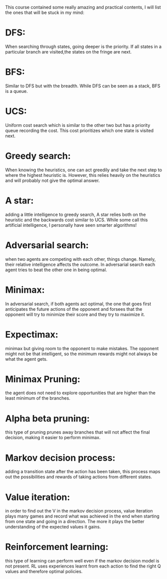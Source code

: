 This course contained some really amazing and practical contents, I will list the ones that will be stuck in my mind:

# DFS:
When searching through states, going deeper is the priority. If all states in a particular branch are visited,the states on the fringe are next.

# BFS:
Similar to DFS but with the breadth. While DFS can be seen as a stack, BFS is a queue.

# UCS:
Uniform cost search which is similar to the other two but has a priority queue recording the cost. This cost prioritizes which one state is visited next.

# Greedy search:
When knowing the heuristics, one can act greedily and take the next step to where the highest heuristic is. However, this relies heavily on the heuristics and will probably not give the optimal answer.

# A star: 
adding a little intelligence to greedy search, A star relies both on the heuristic and the backwards cost similar to UCS. While some call this artificial intelligence, I personally have seen smarter algorithms!

# Adversarial search:
when two agents are competing with each other, things change. Namely, their relative intelligence affects the outcome. In adversarial search each agent tries to beat the other one in being optimal.

# Minimax:
In adversarial search, if both agents act optimal, the one that goes first anticipates the future actions of the opponent and forsees that the opponent will try to minimize their score and they try to maximize it.

# Expectimax:
minimax but giving room to the opponent to make mistakes. The opponent might not be that intelligent, so the minimum rewards might not always be what the agent gets.

# Minimax Pruning:
the agent does not need to explore opportunities that are higher than the least minimum of the branches.

# Alpha beta pruning:
this type of pruning prunes away branches that will not affect the final decision, making it easier to perform minimax.

# Markov decision process:
adding a transition state after the action has been taken, this process maps out the possibilities and rewards of taking actions from different states.

# Value iteration:
in order to find out the V in the markov decision process, value iteration plays many games and record what was achieved in the end when starting from one state and going in a direction. The more it plays the better understanding of the expected values it gains.

# Reinforcement learning:
this type of learning can perform well even if the markov decision model is not present. RL uses experiences learnt from each action to find the right Q values and therefore optimal policies.
